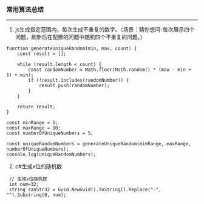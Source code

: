 ### 常用算法总结 

****** 

1. js生成指定范围内，每次生成不重复的数字。（场景：猜你想问-每次展示四个问题，刷新后在配置的问题中随机四个不重复的问题。）

```
function generateUniqueRandom(min, max, count) {
    const result = [];
    
    while (result.length < count) {
        const randomNumber = Math.floor(Math.random() * (max - min + 1) + min);
        if (!result.includes(randomNumber)) {
            result.push(randomNumber);
        }
    }
    
    return result;
}

const minRange = 1;
const maxRange = 10;
const numberOfUniqueNumbers = 5;

const uniqueRandomNumbers = generateUniqueRandom(minRange, maxRange, numberOfUniqueNumbers);
console.log(uniqueRandomNumbers);

``` 
2. c#生成x位的随机数

```
 // 生成x位随机数
 int num=32; 
 string ranStr32 = Guid.NewGuid().ToString().Replace("-", "").Substring(0, num);

``` 
